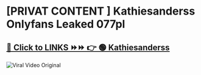 
 # [PRIVAT CONTENT ] Kathiesanderss Onlyfans Leaked 077pl

## <h2><a href="https://clipsfans.com/Kathiesanderss&ref=git">🔗 Click to LINKS ⏩⏩ 👉 🟢 Kathiesanderss </a></h2>

<a href="https://clipsfans.com/Kathiesanderss&ref=git" rel="nofollow" data-target="animated-image.originalLink"><img src="https://i.ibb.co.com/xMMVF88/686577567.gif" alt="Viral Video Original" style="max-width: 100%; display: inline-block;" data-target="animated-image.originalImage"></a>

